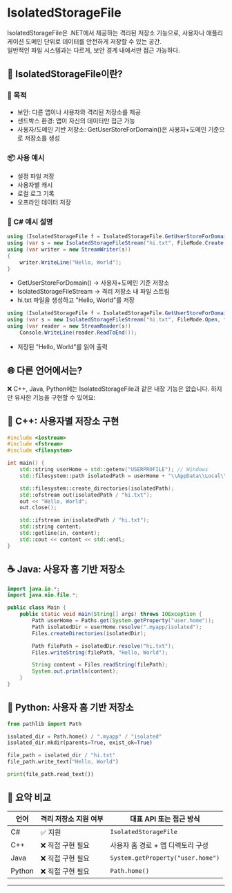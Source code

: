 # IsolatedStorageFile
IsolatedStorageFile은 .NET에서 제공하는 격리된 저장소 기능으로, 사용자나 애플리케이션 도메인 단위로 데이터를 안전하게 저장할 수 있는 공간.   
일반적인 파일 시스템과는 다르게, 보안 경계 내에서만 접근 가능하다.

## 🧩 IsolatedStorageFile이란?
### 🔐 목적
- 보안: 다른 앱이나 사용자와 격리된 저장소를 제공
- 샌드박스 환경: 앱이 자신의 데이터만 접근 가능
- 사용자/도메인 기반 저장소: GetUserStoreForDomain()은 사용자+도메인 기준으로 저장소를 생성

### 📦 사용 예시
- 설정 파일 저장
- 사용자별 캐시
- 로컬 로그 기록
- 오프라인 데이터 저장

### 🧪 C# 예시 설명
```csharp
using (IsolatedStorageFile f = IsolatedStorageFile.GetUserStoreForDomain())
using (var s = new IsolatedStorageFileStream("hi.txt", FileMode.Create, f))
using (var writer = new StreamWriter(s))
{
    writer.WriteLine("Hello, World");
}
```

- GetUserStoreForDomain() → 사용자+도메인 기준 저장소
- IsolatedStorageFileStream → 격리 저장소 내 파일 스트림
- hi.txt 파일을 생성하고 "Hello, World"를 저장
```csharp
using (IsolatedStorageFile f = IsolatedStorageFile.GetUserStoreForDomain())
using (var s = new IsolatedStorageFileStream("hi.txt", FileMode.Open, f))
using (var reader = new StreamReader(s))
    Console.WriteLine(reader.ReadToEnd());
```

- 저장된 "Hello, World"를 읽어 출력

## 🌐 다른 언어에서는?
❌ C++, Java, Python에는 IsolatedStorageFile과 같은 내장 기능은 없습니다.
하지만 유사한 기능을 구현할 수 있어요:

## 🧊 C++: 사용자별 저장소 구현
```cpp
#include <iostream>
#include <fstream>
#include <filesystem>

int main() {
    std::string userHome = std::getenv("USERPROFILE"); // Windows
    std::filesystem::path isolatedPath = userHome + "\\AppData\\Local\\MyApp\\isolated";

    std::filesystem::create_directories(isolatedPath);
    std::ofstream out(isolatedPath / "hi.txt");
    out << "Hello, World";
    out.close();

    std::ifstream in(isolatedPath / "hi.txt");
    std::string content;
    std::getline(in, content);
    std::cout << content << std::endl;
}
```

## ☕ Java: 사용자 홈 기반 저장소
```java
import java.io.*;
import java.nio.file.*;

public class Main {
    public static void main(String[] args) throws IOException {
        Path userHome = Paths.get(System.getProperty("user.home"));
        Path isolatedDir = userHome.resolve(".myapp/isolated");
        Files.createDirectories(isolatedDir);

        Path filePath = isolatedDir.resolve("hi.txt");
        Files.writeString(filePath, "Hello, World");

        String content = Files.readString(filePath);
        System.out.println(content);
    }
}
```



## 🐍 Python: 사용자 홈 기반 저장소
```python
from pathlib import Path

isolated_dir = Path.home() / ".myapp" / "isolated"
isolated_dir.mkdir(parents=True, exist_ok=True)

file_path = isolated_dir / "hi.txt"
file_path.write_text("Hello, World")

print(file_path.read_text())
```


## 📌 요약 비교
| 언어     | 격리 저장소 지원 여부 | 대표 API 또는 접근 방식               |
|----------|------------------------|--------------------------------------|
| C#       | ✅ 지원                 | `IsolatedStorageFile`               |
| C++      | ❌ 직접 구현 필요        | 사용자 홈 경로 + 앱 디렉토리 구성     |
| Java     | ❌ 직접 구현 필요        | `System.getProperty("user.home")`   |
| Python   | ❌ 직접 구현 필요        | `Path.home()`                       |

---





